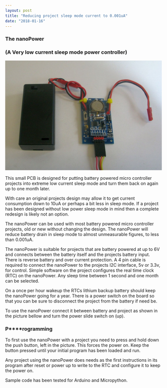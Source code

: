 ```yaml
---
layout: post
title: "Reducing project sleep mode current to 0.001uA"
date: "2018-01-16"
---
```


### **The nanoPower**

### **(A Very low current sleep mode power controller)**

 

![nanoPower](images/nanoPower_thumb.jpg "nanoPower")


This small PCB is designed for putting battery powered micro controller projects into extreme low current sleep mode and turn them back on again up to one month later.

With care an original projects design may allow it to get current consumption down to 10uA or perhaps a bit less in sleep mode. If a project has been designed without low power sleep mode in mind then a complete redesign is likely not an option.

The nanoPower can be used with most battery powered micro controller projects, old or new without changing the design. The nanoPower will reduce battery drain in sleep mode to almost unmeasurable figures, to less than 0.001uA.

The nanoPower is suitable for projects that are battery powered at up to 6V and connects between the battery itself and the projects battery input. There is reverse battery and over current protection. A 4 pin cable is required to connect the nanoPower to the projects I2C interface, 5v or 3.3v, for control. Simple software on the project configures the real time clock (RTC) on the nanoPower. Any sleep time between 1 second and one month can be selected.

On a once per hour wakeup the RTCs lithium backup battery should keep the nanoPower going for a year. There is a power switch on the board so that you can be sure to disconnect the project from the battery if need be.

To use the nanoPower connect it between battery and project as shown in the picture bellow and turn the power slide switch on (up).

### **P****rogramming**

To first use the nanoPower with a project you need to press and hold down the push button, left in the picture. This forces the power on. Keep the button pressed until your initial program has been loaded and run.

Any project using the nanoPower does needs as the first instructions in its program after reset or power up to write to the RTC and configure it to keep the power on.

Sample code has been tested for Arduino and Micropython.
